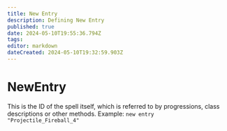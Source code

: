 ```yaml
---
title: New Entry
description: Defining New Entry
published: true
date: 2024-05-10T19:55:36.794Z
tags: 
editor: markdown
dateCreated: 2024-05-10T19:32:59.903Z
---
```


# NewEntry
This is the ID of the spell itself, which is referred to by progressions, class descriptions or other methods.
Example: `new entry "Projectile_Fireball_4"`